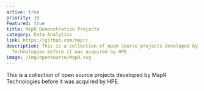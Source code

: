 ```yaml
---
active: true
priority: 18
Featured: true
title: MapR Demonstration Projects
category: Data Analytics
link: https://github.com/mapr/
description: This is a collection of open source projects developed by MapR
  Technologies before it was acquired by HPE.
image: /img/opensource/MapR.svg
---
```

This is a collection of open source projects developed by MapR Technologies before it was acquired by HPE.